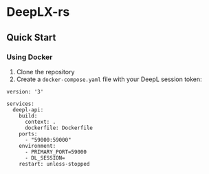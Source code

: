 # DeepLX-rs

## Quick Start

### Using Docker

1. Clone the repository
2. Create a `docker-compose.yaml` file with your DeepL session token:
```
version: '3'

services:
  deepl-api:
    build:
      context: .
      dockerfile: Dockerfile
    ports:
      - "59000:59000"
    environment:
      - PRIMARY_PORT=59000
      - DL_SESSION=
    restart: unless-stopped
```
